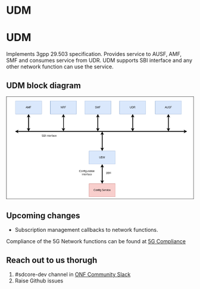# UDM
<!--
SPDX-FileCopyrightText: 2021 Open Networking Foundation <info@opennetworking.org>
Copyright 2019 free5GC.org

SPDX-License-Identifier: Apache-2.0

-->

# UDM

Implements 3gpp 29.503 specification. Provides service
to AUSF, AMF, SMF and consumes service from UDR. UDM supports SBI interface and any other network function can use the 
service.

## UDM block diagram
![UDM Block Diagram](/docs/images/README-UDM.png)

## Upcoming changes
- Subscription management callbacks to network functions.

Compliance of the 5G Network functions can be found at [5G Compliance ](https://docs.sd-core.opennetworking.org/master/overview/3gpp-compliance-5g.html)

## Reach out to us thorugh 

1. #sdcore-dev channel in [ONF Community Slack](https://onf-community.slack.com/)
2. Raise Github issues
